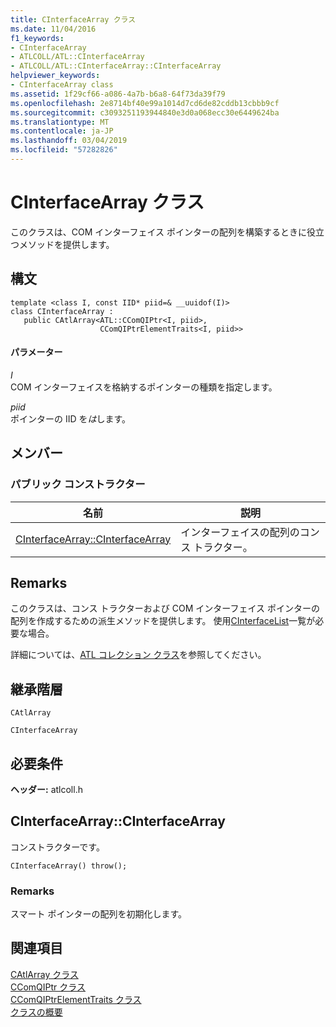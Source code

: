 ```yaml
---
title: CInterfaceArray クラス
ms.date: 11/04/2016
f1_keywords:
- CInterfaceArray
- ATLCOLL/ATL::CInterfaceArray
- ATLCOLL/ATL::CInterfaceArray::CInterfaceArray
helpviewer_keywords:
- CInterfaceArray class
ms.assetid: 1f29cf66-a086-4a7b-b6a8-64f73da39f79
ms.openlocfilehash: 2e8714bf40e99a1014d7cd6de82cddb13cbbb9cf
ms.sourcegitcommit: c3093251193944840e3d0a068ecc30e6449624ba
ms.translationtype: MT
ms.contentlocale: ja-JP
ms.lasthandoff: 03/04/2019
ms.locfileid: "57282826"
---
```

# <a name="cinterfacearray-class"></a>CInterfaceArray クラス

このクラスは、COM インターフェイス ポインターの配列を構築するときに役立つメソッドを提供します。

## <a name="syntax"></a>構文

```
template <class I, const IID* piid=& __uuidof(I)>
class CInterfaceArray :
   public CAtlArray<ATL::CComQIPtr<I, piid>,
                    CComQIPtrElementTraits<I, piid>>
```

#### <a name="parameters"></a>パラメーター

*I*<br/>
COM インターフェイスを格納するポインターの種類を指定します。

*piid*<br/>
ポインターの IID を*は*します。

## <a name="members"></a>メンバー

### <a name="public-constructors"></a>パブリック コンストラクター

|名前|説明|
|----------|-----------------|
|[CInterfaceArray::CInterfaceArray](#cinterfacearray)|インターフェイスの配列のコンス トラクター。|

## <a name="remarks"></a>Remarks

このクラスは、コンス トラクターおよび COM インターフェイス ポインターの配列を作成するための派生メソッドを提供します。 使用[CInterfaceList](../../atl/reference/cinterfacelist-class.md)一覧が必要な場合。

詳細については、[ATL コレクション クラス](../../atl/atl-collection-classes.md)を参照してください。

## <a name="inheritance-hierarchy"></a>継承階層

`CAtlArray`

`CInterfaceArray`

## <a name="requirements"></a>必要条件

**ヘッダー:** atlcoll.h

##  <a name="cinterfacearray"></a>  CInterfaceArray::CInterfaceArray

コンストラクターです。

```
CInterfaceArray() throw();
```

### <a name="remarks"></a>Remarks

スマート ポインターの配列を初期化します。

## <a name="see-also"></a>関連項目

[CAtlArray クラス](../../atl/reference/catlarray-class.md)<br/>
[CComQIPtr クラス](../../atl/reference/ccomqiptr-class.md)<br/>
[CComQIPtrElementTraits クラス](../../atl/reference/ccomqiptrelementtraits-class.md)<br/>
[クラスの概要](../../atl/atl-class-overview.md)
